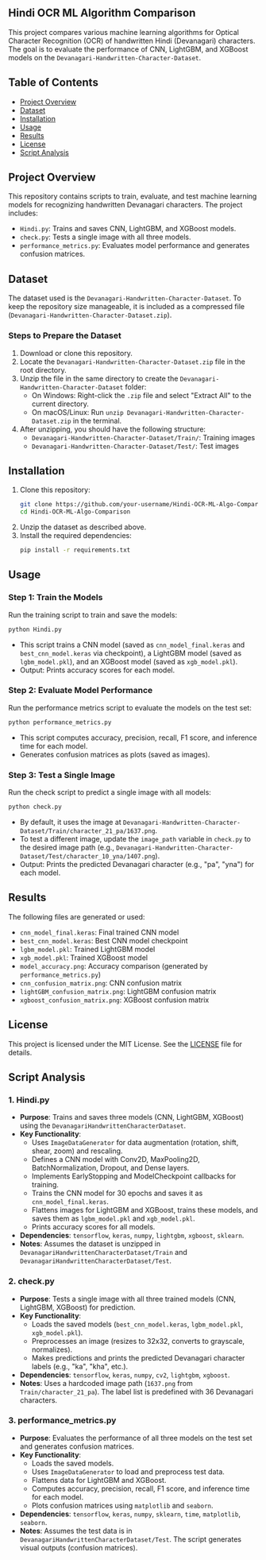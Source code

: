 ## Hindi OCR ML Algorithm Comparison

This project compares various machine learning algorithms for Optical Character Recognition (OCR) of handwritten Hindi (Devanagari) characters. The goal is to evaluate the performance of CNN, LightGBM, and XGBoost models on the `Devanagari-Handwritten-Character-Dataset`.

## Table of Contents
- [Project Overview](#project-overview)
- [Dataset](#dataset)
- [Installation](#installation)
- [Usage](#usage)
- [Results](#results)
- [License](#license)
- [Script Analysis](#script-analysis)

## Project Overview
This repository contains scripts to train, evaluate, and test machine learning models for recognizing handwritten Devanagari characters. The project includes:
- `Hindi.py`: Trains and saves CNN, LightGBM, and XGBoost models.
- `check.py`: Tests a single image with all three models.
- `performance_metrics.py`: Evaluates model performance and generates confusion matrices.

## Dataset
The dataset used is the `Devanagari-Handwritten-Character-Dataset`. To keep the repository size manageable, it is included as a compressed file (`Devanagari-Handwritten-Character-Dataset.zip`).

### Steps to Prepare the Dataset
1. Download or clone this repository.
2. Locate the `Devanagari-Handwritten-Character-Dataset.zip` file in the root directory.
3. Unzip the file in the same directory to create the `Devanagari-Handwritten-Character-Dataset` folder:
   - On Windows: Right-click the `.zip` file and select "Extract All" to the current directory.
   - On macOS/Linux: Run `unzip Devanagari-Handwritten-Character-Dataset.zip` in the terminal.
4. After unzipping, you should have the following structure:
   - `Devanagari-Handwritten-Character-Dataset/Train/`: Training images
   - `Devanagari-Handwritten-Character-Dataset/Test/`: Test images

## Installation
1. Clone this repository:
   ```bash
   git clone https://github.com/your-username/Hindi-OCR-ML-Algo-Comparison.git
   cd Hindi-OCR-ML-Algo-Comparison
   ```
2. Unzip the dataset as described above.
3. Install the required dependencies:
   ```bash
   pip install -r requirements.txt
   ```

## Usage
### Step 1: Train the Models
Run the training script to train and save the models:
```bash
python Hindi.py
```
- This script trains a CNN model (saved as `cnn_model_final.keras` and `best_cnn_model.keras` via checkpoint), a LightGBM model (saved as `lgbm_model.pkl`), and an XGBoost model (saved as `xgb_model.pkl`).
- Output: Prints accuracy scores for each model.

### Step 2: Evaluate Model Performance
Run the performance metrics script to evaluate the models on the test set:
```bash
python performance_metrics.py
```
- This script computes accuracy, precision, recall, F1 score, and inference time for each model.
- Generates confusion matrices as plots (saved as images).

### Step 3: Test a Single Image
Run the check script to predict a single image with all models:
```bash
python check.py
```
- By default, it uses the image at `Devanagari-Handwritten-Character-Dataset/Train/character_21_pa/1637.png`.
- To test a different image, update the `image_path` variable in `check.py` to the desired image path (e.g., `Devanagari-Handwritten-Character-Dataset/Test/character_10_yna/1407.png`).
- Output: Prints the predicted Devanagari character (e.g., "pa", "yna") for each model.

## Results
The following files are generated or used:
- `cnn_model_final.keras`: Final trained CNN model
- `best_cnn_model.keras`: Best CNN model checkpoint
- `lgbm_model.pkl`: Trained LightGBM model
- `xgb_model.pkl`: Trained XGBoost model
- `model_accuracy.png`: Accuracy comparison (generated by `performance_metrics.py`)
- `cnn_confusion_matrix.png`: CNN confusion matrix
- `lightGBM_confusion_matrix.png`: LightGBM confusion matrix
- `xgboost_confusion_matrix.png`: XGBoost confusion matrix

## License
This project is licensed under the MIT License. See the [LICENSE](LICENSE) file for details.

## Script Analysis
### 1. Hindi.py
- **Purpose**: Trains and saves three models (CNN, LightGBM, XGBoost) using the `DevanagariHandwrittenCharacterDataset`.
- **Key Functionality**:
  - Uses `ImageDataGenerator` for data augmentation (rotation, shift, shear, zoom) and rescaling.
  - Defines a CNN model with Conv2D, MaxPooling2D, BatchNormalization, Dropout, and Dense layers.
  - Implements EarlyStopping and ModelCheckpoint callbacks for training.
  - Trains the CNN model for 30 epochs and saves it as `cnn_model_final.keras`.
  - Flattens images for LightGBM and XGBoost, trains these models, and saves them as `lgbm_model.pkl` and `xgb_model.pkl`.
  - Prints accuracy scores for all models.
- **Dependencies**: `tensorflow`, `keras`, `numpy`, `lightgbm`, `xgboost`, `sklearn`.
- **Notes**: Assumes the dataset is unzipped in `DevanagariHandwrittenCharacterDataset/Train` and `DevanagariHandwrittenCharacterDataset/Test`.

### 2. check.py
- **Purpose**: Tests a single image with all three trained models (CNN, LightGBM, XGBoost) for prediction.
- **Key Functionality**:
  - Loads the saved models (`best_cnn_model.keras`, `lgbm_model.pkl`, `xgb_model.pkl`).
  - Preprocesses an image (resizes to 32x32, converts to grayscale, normalizes).
  - Makes predictions and prints the predicted Devanagari character labels (e.g., "ka", "kha", etc.).
- **Dependencies**: `tensorflow`, `keras`, `numpy`, `cv2`, `lightgbm`, `xgboost`.
- **Notes**: Uses a hardcoded image path (`1637.png` from `Train/character_21_pa`). The label list is predefined with 36 Devanagari characters.

### 3. performance_metrics.py
- **Purpose**: Evaluates the performance of all three models on the test set and generates confusion matrices.
- **Key Functionality**:
  - Loads the saved models.
  - Uses `ImageDataGenerator` to load and preprocess test data.
  - Flattens data for LightGBM and XGBoost.
  - Computes accuracy, precision, recall, F1 score, and inference time for each model.
  - Plots confusion matrices using `matplotlib` and `seaborn`.
- **Dependencies**: `tensorflow`, `keras`, `numpy`, `sklearn`, `time`, `matplotlib`, `seaborn`.
- **Notes**: Assumes the test data is in `DevanagariHandwrittenCharacterDataset/Test`. The script generates visual outputs (confusion matrices).
